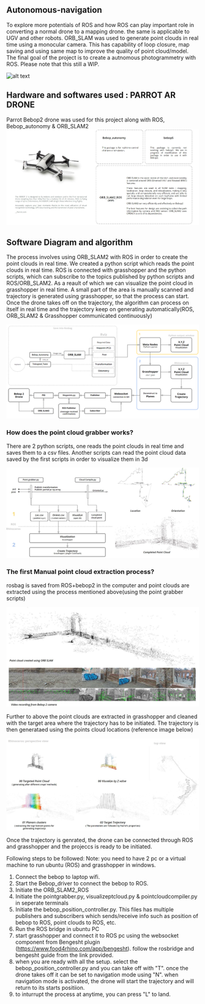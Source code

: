 ## Autonomous-navigation
To explore more potentials of ROS and how ROS can play important role in converting  a normal drone to a mapping drone. the same is applicable to UGV and other robots. ORB_SLAM was used to generate point clouds  in real time using a monocular camera. This has capability of loop closure, map saving and using same map to improve the quality of point cloud/model. The final goal of the project is to create a autnomous photogrammetry with ROS.
Please note that this still a WIP. 

![alt text](Images\main.jpg "Autonomous Navigation")

## Hardware and softwares used : PARROT AR DRONE
Parrot Bebop2 drone was used for this project along with ROS, Bebop_autonomy & ORB_SLAM2 
![alt text](https://github.com/MRAC-IAAC/Autonomous-navigation/blob/main/Images/HardwareUsed.JPG "Hardware Used")

## Software Diagram and algorithm
The process involves using ORB_SLAM2 with ROS in order to create the point clouds in real time. We created a python script which reads the point clouds in real time. 
ROS is connected with grasshopper and the python scripts, which can subscribe to the topics published by python scripts and ROS/ORB_SLAM2. As a reault of which we can visualize the point cloud in grasshopper in real time. 
A small part of the area is manually scanned and trajectory is generated using grasshopper, so that the process can start. Once the drone takes off on the trajectory, the algorithm can process on itself in real time and the trajectory keep on generating automatically(ROS, ORB_SLAM2 & Grasshopper communicated continuously)

![alt text](Images\Softwareprocess.png "Software Proces")

### How does the point cloud grabber works? 
There are 2 python scripts, one reads the point clouds in real time and saves them to a csv files. Another scripts can read the point cloud data saved by the first scripts in order to visualize them in 3d

![alt text](Images\Softwareprocess2.jpg "Software Proces")

### The first Manual point cloud extraction process? 
rosbag is saved from ROS+bebop2 in the computer and point clouds are extracted using the process mentioned above(using the point grabber scripts)

![alt text](Images\orbpoints.jpg "Software Proces")

Further to above the point clouds are extracted in grasshopper and cleaned with the target area where the trajectory has to be initiated. 
The trajectory is then generataed using the points cloud locations (reference image below)

![alt text](Images\orbpoints3.jpg "Software Proces")

Once the trajectory is genrated, the drone can be connected through ROS and grasshopper and the projeccs is ready to be initiated. 

Following steps to be followed:
Note: you need to have 2 pc or a virtual machine to run ubuntu (ROS) and grasshopper in windows. 
1. Connect the bebop to laptop wifi.
2. Start the Bebop_driver to connect the bebop to ROS.
3. Initiate the ORB_SLAM2_ROS
4. Initiate the pointgrabber.py, visualizeptcloud.py & pointcloudcompiler.py in seperate terminals
5. Initiate the bebop_position_controller.py. This files has multiple publishers and subscribers which sends/receive info such as position of bebop to ROS, point clouds to ROS, etc. 
6. Run the ROS bridge in ubuntu PC
7. start grasshopper and connect it to ROS pc using the websocket component from Bengesht plugin (https://www.food4rhino.com/app/bengesht). follow the rosbridge and bengesht guide from the link provided. 
8. when you are ready with all the setup. select the bebop_position_controller.py and you can take off with "T". once the drone takes off it can be set to navigation mode using "N". when navigation mode is activated, the drone will start the trajectory and will return to its starts positiion. 
9. to inturrupt the process at anytime, you can press "L" to land. 


